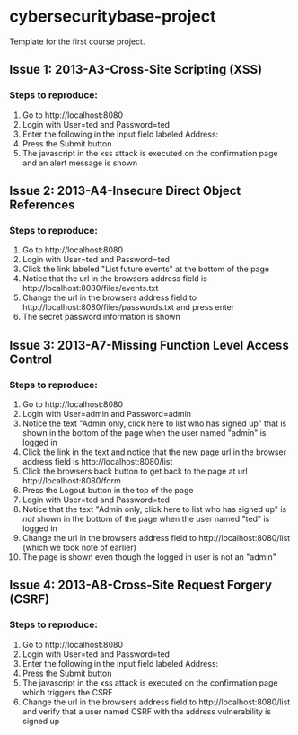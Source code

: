 # cybersecuritybase-project
Template for the first course project.

## Issue 1: 2013-A3-Cross-Site Scripting (XSS)
### Steps to reproduce:
1. Go to http://localhost:8080
2. Login with User=ted and Password=ted
3. Enter the following in the input field labeled Address: <script>alert('XSS vulnerability!')</script>
4. Press the Submit button
5. The javascript in the xss attack is executed on the confirmation page and an alert message is shown

## Issue 2: 2013-A4-Insecure Direct Object References
### Steps to reproduce:
1. Go to http://localhost:8080
2. Login with User=ted and Password=ted
3. Click the link labeled "List future events" at the bottom of the page
4. Notice that the url in the browsers address field is http://localhost:8080/files/events.txt
5. Change the url in the browsers address field to http://localhost:8080/files/passwords.txt and press enter
6. The secret password information is shown

## Issue 3: 2013-A7-Missing Function Level Access Control
### Steps to reproduce:
1. Go to http://localhost:8080
2. Login with User=admin and Password=admin
3. Notice the text "Admin only, click here to list who has signed up" that is shown in the bottom of the page when the user named "admin" is logged in
4. Click the link in the text and notice that the new page url in the browser address field is http://localhost:8080/list
5. Click the browsers back button to get back to the page at url http://localhost:8080/form
6. Press the Logout button in the top of the page
7. Login with User=ted and Password=ted
8. Notice that the text "Admin only, click here to list who has signed up" is _not_ shown in the bottom of the page when the user named "ted" is logged in
9. Change the url in the browsers address field to http://localhost:8080/list (which we took note of earlier)
10. The page is shown even though the logged in user is not an "admin"

## Issue 4: 2013-A8-Cross-Site Request Forgery (CSRF)
### Steps to reproduce:
1. Go to http://localhost:8080
2. Login with User=ted and Password=ted
3. Enter the following in the input field labeled Address: <script>document.addEventListener("DOMContentLoaded", function() {var form = document.createElement("form");form.setAttribute('method',"post");form.setAttribute('action',"/form");form.setAttribute('id',"csrfForm");var name = document.createElement("input");name.setAttribute('type',"text");name.setAttribute('name',"name");name.setAttribute('value',"CSRF");var address = document.createElement("input");address.setAttribute('type',"text");address.setAttribute('name',"address");address.setAttribute('value',"vulnerability");form.appendChild(name);form.appendChild(address);document.getElementsByTagName('body')[0].appendChild(form);document.getElementById('csrfForm').submit();});</script>
4. Press the Submit button
5. The javascript in the xss attack is executed on the confirmation page which triggers the CSRF
6. Change the url in the browsers address field to http://localhost:8080/list and verify that a user named CSRF with the address vulnerability is signed up

